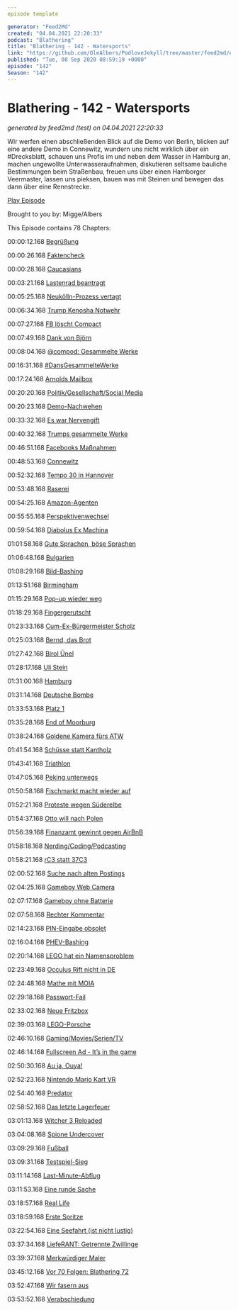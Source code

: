 ```yaml
---
episode template

generator: "Feed2Md"
created: "04.04.2021 22:20:33"
podcast: "Blathering"
title: "Blathering - 142 - Watersports"
link: "https://github.com/OleAlbers/PodloveJekyll/tree/master/feed2md/example/export/seasons/5/2020/9/Blathering___142___Watersports.md"
published: "Tue, 08 Sep 2020 08:59:19 +0000"
episode: "142"
Season: "142"
---
```


# Blathering - 142 - Watersports
_generated by feed2md (test) on 04.04.2021 22:20:33_

Wir werfen einen abschließenden Blick auf die Demo von Berlin, blicken auf eine andere Demo in Connewitz, wundern uns nicht wirklich über ein #Drecksblatt, schauen uns Profis im und neben dem Wasser in Hamburg an, machen ungewollte Unterwasseraufnahmen, diskutieren seltsame bauliche Bestimmungen beim Straßenbau, freuen uns über einen Hamborger Veermaster, lassen uns pieksen, bauen was mit Steinen und bewegen das dann über eine Rennstrecke.

[Play Episode](https://www.blathering.de/podlove/file/1326/s/feed/c/mp3/blathering_142.mp3)

Brought to you by: Migge/Albers

This Episode contains 78 Chapters:


00:00:12.168 [Begrüßung]()

00:00:26.168 [Faktencheck]()

00:00:28.168 [Caucasians](https://www.tobiasmigge.de/2020/09/06/2read-136-was-wei%C3%9Fe-menschen-nicht-%C3%BCber-rassismus-h%C3%B6ren-wollen/)

00:03:21.168 [Lastenrad beantragt](https://twitter.com/fhh_umwelt/status/1298889015312158720)

00:05:25.168 [Neukölln-Prozess vertagt](https://www.tagesspiegel.de/berlin/polizisten-duerfen-nur-eingeschraenkt-aussagen-richterin-stoppt-hauptverhandlung-gegen-neukoellner-neonazis/26144816.html)

00:06:34.168 [Trump Kenosha Notwehr](https://www.theguardian.com/us-news/2020/aug/31/trump-kyle-rittenhouse-press-briefing-kenosha)

00:07:27.168 [FB löscht Compact](https://www.tagesschau.de/inland/facebook-compact-offline-101.html)

00:07:49.168 [Dank von Björn](https://twitter.com/HobbyQS/status/1300697585850744833)

00:08:04.168 [@compod: Gesammelte Werke](https://twitter.com/search?q=(from%3Acompod)%20(%40blathering_pod)%20until%3A2020-09-08%20since%3A2020-08-30&src=typed_query&f=live)

00:16:31.168 [#DansGesammelteWerke](https://twitter.com/search?q=(from%3Aevildanwallace)%20(%40blathering_pod)%20until%3A2020-09-08%20since%3A2020-08-30&src=typed_query&f=live)

00:17:24.168 [Arnolds Mailbox](https://www.youtube.com/watch?v=PGASWBpYaBU)

00:20:20.168 [Politik/Gesellschaft/Social Media]()

00:20:23.168 [Demo-Nachwehen](https://lagedernation.org/2020/09/02/ldn203-corona-demo-wirecard-interview-gerhard-schick-5-jahre-wir-schaffen-das-fischerkoeniginnen-im-allgaeu/)

00:33:32.168 [Es war Nervengift](https://www.t-online.de/nachrichten/ausland/id_88504788/bundesregierung-nawalny-mit-chemischem-nervenkampfstoff-vergiftet.html)

00:40:32.168 [Trumps gesammelte Werke](https://twitter.com/lindyli/status/1301529162763689987)

00:46:51.168 [Facebooks Maßnahmen](https://www.washingtonpost.com/technology/2020/09/01/facebook-disinformation-takedown/)

00:48:53.168 [Connewitz](https://www.lvz.de/Leipzig/Polizeiticker/Polizeiticker-Leipzig/Leipzig-Connewitz-Kretschmer-sagt-Linksextremisten-den-Kampf-an)

00:52:32.168 [Tempo 30 in Hannover](https://www.ndr.de/nachrichten/niedersachsen/hannover_weser-leinegebiet/Tempo-30-in-Ortsdurchfahrten-Kommunen-sehen-Bedarf,tempolimit304.html)

00:53:48.168 [Raserei](https://www.tagesspiegel.de/berlin/wieder-illegales-autorennen-in-berlin-bmw-rast-auf-dem-kudamm-in-kleinwagen-mutter-und-tochter-schwer-verletzt/26145910.html)

00:54:25.168 [Amazon-Agenten](https://www.golem.de/news/intelligence-analyst-amazon-sucht-geheimanalysten-gegen-gewerkschaften-2009-150612.html)

00:55:55.168 [Perspektivenwechsel](https://twitter.com/theRosenblatts/status/1301792012321148928)

00:59:54.168 [Diabolus Ex Machina](https://www.tagesschau.de/inland/lkr-bundestag-101.html)

01:01:58.168 [Gute Sprachen, böse Sprachen](https://twitter.com/tazgezwitscher/status/1302665367882543105)

01:06:48.168 [Bulgarien](https://www.deutschlandfunk.de/der-tag-die-wut-der-menschen-in-bulgarien.3415.de.html?dram:article_id=483586)

01:08:29.168 [Bild-Bashing](https://twitter.com/miguelrausa/status/1302703965096873984)

01:13:51.168 [Birmingham](https://www.tagesschau.de/ausland/birmingham-messerangriff-111.html)

01:15:29.168 [Pop-up wieder weg](https://www.rbb24.de/politik/thema/2020/coronavirus/beitraege_neu/2020/09/berlin-pop-up-radwege-eilantrag-schilder-muessen-weg.html)

01:18:29.168 [Fingergerutscht](https://twitter.com/PolizeiSachsen/status/1302944454647705601)

01:23:33.168 [Cum-Ex-Bürgermeister Scholz](https://www.sueddeutsche.de/wirtschaft/cum-ex-scholz-1.5020109)

01:25:03.168 [Bernd, das Brot](https://taz.de/20-Jahre-Bernd-das-Brot/!5706648/)

01:27:42.168 [Birol Ünel](https://de.wikipedia.org/wiki/Birol_%C3%9Cnel)

01:28:17.168 [Uli Stein](https://de.wikipedia.org/wiki/Uli_Stein_(Cartoonist))

01:31:00.168 [Hamburg]()

01:31:14.168 [Deutsche Bombe](https://www.presseportal.de/blaulicht/pm/82522/4693804)

01:33:53.168 [Platz 1](https://www.travelbook.de/ziele/staedte/deutschlands-schoenste-grossstadt-abstimmung)

01:35:28.168 [End of Moorburg](https://taz.de/Umstrittenes-Steinkohlekrafterk/!5712394/)

01:38:24.168 [Goldene Kamera fürs ATW](https://twitter.com/hh_bsb/status/1301105171259371520)

01:41:54.168 [Schüsse statt Kantholz](https://www.mopo.de/hamburg/er-hat-selbst-geschossen--hamburger-afd-mitglied-taeuscht-ueberfall-durch-antifa-vor-37281566)

01:43:41.168 [Triathlon](https://www.hamburg.de/hamburg-triathlon/)

01:47:05.168 [Peking unterwegs](https://www.hamburg.de/sehenswuerdigkeiten/4650790/peking/)

01:50:58.168 [Fischmarkt macht wieder auf](https://hamburg1.de/nachrichten/46040/Fischmarkt_kaempft_fuer_baldigen_Neustart.html)

01:52:21.168 [Proteste wegen Süderelbe](https://www.ndr.de/fernsehen/sendungen/hamburg_journal/Protest-gegen-Oeffnung-der-Alten-Suederelbe,hamj99736.html)

01:54:37.168 [Otto will nach Polen](https://www.ndr.de/fernsehen/sendungen/hamburg_journal/Otto-Group-schliesst-Hamburger-Retouren-Zentrum,hamj99652.html)

01:56:39.168 [Finanzamt gewinnt gegen AirBnB](https://hamburg1.de/nachrichten/46067/Airbnb_muss_Steuerdaten_liefern.html)

01:58:18.168 [Nerding/Coding/Podcasting]()

01:58:21.168 [rC3 statt 37C3](https://events.ccc.de/2020/09/04/rc3-remote-chaos-experience/)

02:00:52.168 [Suche nach alten Postings](https://twitter.com/tmigge/status/1300863985181495296)

02:04:25.168 [Gameboy Web Camera](https://petapixel.com/2020/09/04/this-guy-turned-his-game-boy-camera-into-a-functional-webcam/)

02:07:17.168 [Gameboy ohne Batterie](https://eandt.theiet.org/content/articles/2020/09/battery-less-game-boy-powers-itself-from-button-presses-and-the-sun/)

02:07:58.168 [Rechter Kommentar](https://twitter.com/tmigge/status/1302612864897896450)

02:14:23.168 [PIN-Eingabe obsolet](https://www.golem.de/news/visa-forscher-hebeln-pin-abfrage-bei-kontaktlosem-bezahlen-aus-2008-150569.html)

02:16:04.168 [PHEV-Bashing](https://twitter.com/tmigge/status/1301218068509720578)

02:20:14.168 [LEGO hat ein Namensproblem](https://www.stonewars.de/news/razor-crest-wortmarke-deutschland/)

02:23:49.168 [Occulus Rift nicht in DE](https://www.golem.de/news/virtual-reality-oculus-stellt-verkauf-von-headsets-in-deutschland-ein-2009-150641.html)

02:24:48.168 [Mathe mit MOIA](https://twitter.com/tmigge/status/1301854326869155840)

02:29:18.168 [Passwort-Fail](https://twitter.com/stammtischphilo/status/1302914517211508736)

02:33:02.168 [Neue Fritzbox](https://avm.de/produkte/fritzbox/fritzbox-7590/)

02:39:03.168 [LEGO-Porsche](https://twitter.com/tmigge/status/1302175445790711814)

02:46:10.168 [Gaming/Movies/Serien/TV]()

02:46:14.168 [Fullscreen Ad - It’s in the game](https://www.derstandard.at/story/2000119830684/shitstorm-gegen-ea-wegen-full-screen-werbung-bei-vollpreistitel)

02:50:30.168 [Au ja, Ouya!](https://twitter.com/stammtischphilo/status/1301441381848801280)

02:52:23.168 [Nintendo Mario Kart VR](https://www.golem.de/news/nintendo-switch-mario-kart-live-schickt-spielzeugauto-auf-vr-rennstecke-2009-150676.html)

02:54:40.168 [Predator](https://de.wikipedia.org/wiki/Predator_(Film))

02:58:52.168 [Das letzte Lagerfeuer](https://twitter.com/stammtischphilo/status/1301450259189641217)

03:01:13.168 [Witcher 3 Reloaded](https://de.wikipedia.org/wiki/The_Witcher_3:_Wild_Hunt)

03:04:08.168 [Spione Undercover](https://de.wikipedia.org/wiki/Spione_Undercover_%E2%80%93_Eine_wilde_Verwandlung)

03:09:29.168 [Fußball]()

03:09:31.168 [Testspiel-Sieg](https://www.fcstpauli.com/news/saisoneroeffnung-gegen-sonderjyske-fodbold/)

03:11:14.168 [Last-Minute-Abflug](https://twitter.com/fcstpauli/status/1300798555028967425)

03:11:53.168 [Eine runde Sache](https://www.hfv.de/artikel/hfv-spielbetrieb-startet-unter-corona-bedingungen-mit-geaendertem-spielmodus/)

03:18:57.168 [Real Life]()

03:18:59.168 [Erste Spritze](https://twitter.com/tmigge/status/1301058654393839616)

03:22:54.168 [Eine Seefahrt (ist nicht lustig)](https://twitter.com/stammtischphilo/status/1301830864259739648)

03:37:34.168 [LiefeRANT: Getrennte Zwillinge](https://twitter.com/tmigge/status/1301116926379388929)

03:39:37.168 [Merkwürdiger Maler](https://de.wikipedia.org/wiki/Haushaltsnahe_Dienstleistung)

03:45:12.168 [Vor 70 Folgen: Blathering 72](https://www.blathering.de/2019/03/blathering-072-blatherus-interruptus/)

03:52:47.168 [Wir fasern aus]()

03:53:52.168 [Verabschiedung]()


